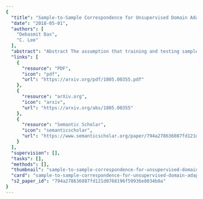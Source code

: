 ```yaml
---
{
  "title": "Sample-to-Sample Correspondence for Unsupervised Domain Adaptation",
  "date": "2018-05-01",
  "authors": [
    "Debasmit Das",
    "C. Lee"
  ],
  "abstract": "Abstract The assumption that training and testing samples are generated from the same distribution does not always hold for real-world machine-learning applications. The procedure of tackling this discrepancy between the training (source) and testing (target) domains is known as domain adaptation. We propose an unsupervised version of domain adaptation that considers the presence of only unlabelled data in the target domain. Our approach centres on finding correspondences between samples of each domain. The correspondences are obtained by treating the source and target samples as graphs and using a convex criterion to match them. The criteria used are first-order and second-order similarities between the graphs as well as a class-based regularization. We have also developed a computationally efficient routine for the convex optimization, thus allowing the proposed method to be used widely. To verify the effectiveness of the proposed method, computer simulations were conducted on synthetic, image classification and sentiment classification datasets. Results validated that the proposed local sample-to-sample matching method out-performs traditional moment-matching methods and is competitive with respect to current local domain-adaptation methods.",
  "links": [
    {
      "resource": "PDF",
      "icon": "pdf",
      "url": "https://arxiv.org/pdf/1805.00355.pdf"
    },
    {
      "resource": "arXiv.org",
      "icon": "arxiv",
      "url": "https://arxiv.org/abs/1805.00355"
    },
    {
      "resource": "Semantic Scholar",
      "icon": "semanticscholar",
      "url": "https://www.semanticscholar.org/paper/794a278636087fd121d0768196f59936e8034b0a"
    }
  ],
  "supervision": [],
  "tasks": [],
  "methods": [],
  "thumbnail": "sample-to-sample-correspondence-for-unsupervised-domain-adaptation-thumb.jpg",
  "card": "sample-to-sample-correspondence-for-unsupervised-domain-adaptation-card.jpg",
  "s2_paper_id": "794a278636087fd121d0768196f59936e8034b0a"
}
---
```


